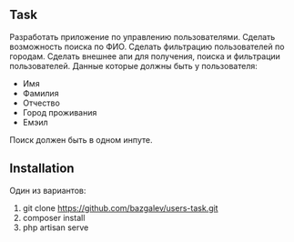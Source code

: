 ## Task ##
Разработать приложение по управлению пользователями.
Сделать возможность поиска по ФИО.
Сделать фильтрацию пользователей по городам.
Сделать внешнее апи для получения, поиска и фильтрации пользователей.
Данные которые должны быть у пользователя: 
- Имя
- Фамилия 
- Отчество
- Город проживания 
- Емэил

Поиск должен быть в одном инпуте.

## Installation ##

Один из вариантов: 
1. git clone https://github.com/bazgalev/users-task.git
2. composer install
3. php artisan serve


